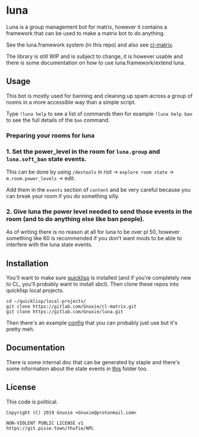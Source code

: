 # luna

Luna is a group management bot for matrix, however it contains a framework that can be used to make a matrix bot to do anything.

See the luna.framework system (in this repo) and also see [cl-matrix](https://gitlab.com/Gnuxie/cl-matrix).

The library is still WIP and is subject to change, it is however usable and there is some documentation on how to use luna.framework/extend luna.

## Usage

This bot is mostly used for banning and cleaning up spam across a group of rooms in a more accessible way than a simple script.

Type `!luna help` to see a list of commands then for example `!luna help ban` to see the full details of the `ban` command.

### Preparing your rooms for luna

### 1. Set the power_level in the room for `luna.group` and `luna.soft_ban` state events. 

This can be done by using `/devtools` in riot -> `explore room state` -> `m.room.power_levels` -> edit.

Add them in the `events` section of `content` and be very careful because you can break your room if you do something silly.

### 2. Give luna the power level needed to send those events in the room (and to do anything else like ban people). 

As of writing there is no reason at all for luna to be over pl 50, however something like 60 is recommended if you don't want mods to be able to interfere with the luna state events.

## Installation

You'll want to make sure [quicklisp](https://www.quicklisp.org/beta/) is installed (and if you're completely new to CL, you'll probably want to install sbcl).
Then clone these repos into quicklisp local projects.

```
cd ~/quicklisp/local-projects/
git clone https://gitlab.com/Gnuxie/cl-matrix.git
git clone https://gitlab.com/Gnuxie/luna.git
```

Then there's an example [config](https://gitlab.com/Gnuxie/luna/blob/master/example-config.lisp) that you can probably just use but it's pretty meh.

## Documentation

There is some internal doc that can be generated by staple and there's some information about the state events in [this](https://gitlab.com/Gnuxie/luna/tree/master/doc) folder too.


## License

This code is political.

    Copyright (C) 2019 Gnuxie <Gnuxie@protonmail.com>

	NON-VIOLENT PUBLIC LICENSE v1
	https://git.pixie.town/thufie/NPL

